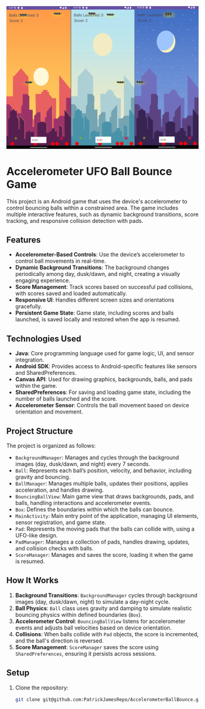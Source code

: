 ![Alien Launch](alienlaunch.png)
# Accelerometer UFO Ball Bounce Game

This project is an Android game that uses the device's accelerometer to control bouncing balls within a constrained area. The game includes multiple interactive features, such as dynamic background transitions, score tracking, and responsive collision detection with pads.

## Features

- **Accelerometer-Based Controls**: Use the device’s accelerometer to control ball movements in real-time.
- **Dynamic Background Transitions**: The background changes periodically among day, dusk/dawn, and night, creating a visually engaging experience.
- **Score Management**: Track scores based on successful pad collisions, with scores saved and loaded automatically.
- **Responsive UI**: Handles different screen sizes and orientations gracefully.
- **Persistent Game State**: Game state, including scores and balls launched, is saved locally and restored when the app is resumed.

## Technologies Used

- **Java**: Core programming language used for game logic, UI, and sensor integration.
- **Android SDK**: Provides access to Android-specific features like sensors and SharedPreferences.
- **Canvas API**: Used for drawing graphics, backgrounds, balls, and pads within the game.
- **SharedPreferences**: For saving and loading game state, including the number of balls launched and the score.
- **Accelerometer Sensor**: Controls the ball movement based on device orientation and movement.

## Project Structure

The project is organized as follows:

- `BackgroundManager`: Manages and cycles through the background images (day, dusk/dawn, and night) every 7 seconds.
- `Ball`: Represents each ball’s position, velocity, and behavior, including gravity and bouncing.
- `BallManager`: Manages multiple balls, updates their positions, applies acceleration, and handles drawing.
- `BouncingBallView`: Main game view that draws backgrounds, pads, and balls, handling interactions and accelerometer events.
- `Box`: Defines the boundaries within which the balls can bounce.
- `MainActivity`: Main entry point of the application, managing UI elements, sensor registration, and game state.
- `Pad`: Represents the moving pads that the balls can collide with, using a UFO-like design.
- `PadManager`: Manages a collection of pads, handles drawing, updates, and collision checks with balls.
- `ScoreManager`: Manages and saves the score, loading it when the game is resumed.

## How It Works

1. **Background Transitions**: `BackgroundManager` cycles through background images (day, dusk/dawn, night) to simulate a day-night cycle.
2. **Ball Physics**: `Ball` class uses gravity and damping to simulate realistic bouncing physics within defined boundaries (`Box`).
3. **Accelerometer Control**: `BouncingBallView` listens for accelerometer events and adjusts ball velocities based on device orientation.
4. **Collisions**: When balls collide with `Pad` objects, the score is incremented, and the ball's direction is reversed.
5. **Score Management**: `ScoreManager` saves the score using `SharedPreferences`, ensuring it persists across sessions.

## Setup

1. Clone the repository:
   ```bash
   git clone git@github.com:PatrickJamesRepo/AccelerometerBallBounce.git

